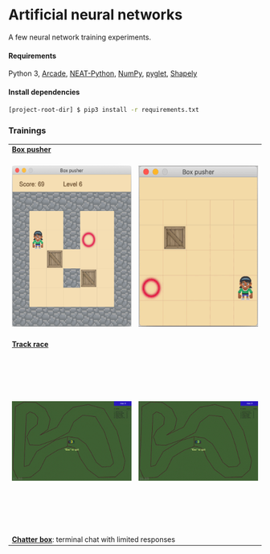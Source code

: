 # Artificial neural networks

A few neural network training experiments.

#### Requirements
Python 3, 
[Arcade](https://pypi.org/project/arcade/),
[NEAT-Python](https://pypi.org/project/neat-python/), 
[NumPy](https://pypi.org/project/numpy/), 
[pyglet](http://pyglet.org/),
[Shapely](https://pypi.org/project/Shapely/)


#### Install dependencies

```bash
[project-root-dir] $ pip3 install -r requirements.txt
```

### Trainings

<table>
    <tbody>
        <tr></tr>
        <tr>
            <td colspan="2" align="left"><a href="boxpusher#readme"><b>Box pusher</b></a></td>
        </tr>
        <tr>
            <td align="center" height="360">
                <a href="boxpusher#readme"><img src="boxpusher/docs/manual-run.png" height="320"/></a>
            </td>
            <td align="center">
                <a href="boxpusher#readme"><img src="boxpusher/docs/train-expert.gif" height="320"/></a>
            </td>
        </tr>
        <tr>
            <td colspan="2" align="left"><a href="racer#readme"><b>Track race</b></a></td>
        </tr>
        <tr>
            <td align="center" height="360">
                <a href="racer#readme"><img src="racer/docs/net-run-1.gif"/></a>
            </td>
            <td align="center">
                <a href="racer#readme"><img src="racer/docs/net-run-2.gif"/></a>
            </td>
        </tr>
        <tr>
            <td colspan="2" align="left"><a href="chatter#readme"><b>Chatter box</b></a>: terminal chat with limited responses</td>
        </tr>
    </tbody>
</table>
